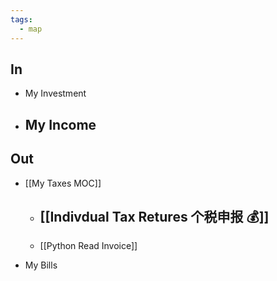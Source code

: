 ```yaml
---
tags:
  - map
---
```



## In

- My Investment
- My Income
	- 

## Out


- [[My Taxes MOC]]
	- [[Indivdual Tax Retures 个税申报 💰]]
		- 
	- [[Python Read Invoice]]

- My Bills